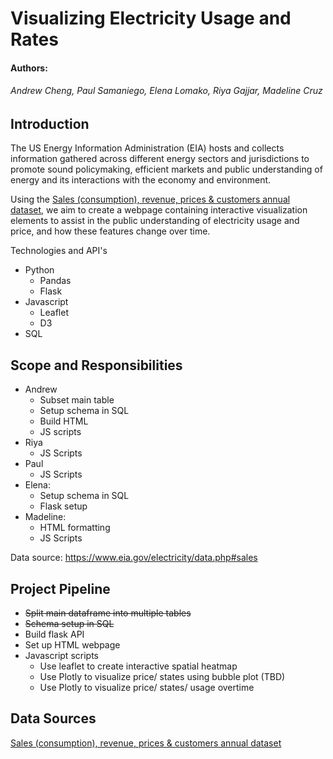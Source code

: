 # Visualizing Electricity Usage and Rates
#### Authors:
###### Andrew Cheng, Paul Samaniego, Elena Lomako, Riya Gajjar, Madeline Cruz

## Introduction
The US Energy Information Administration (EIA) hosts and collects information gathered across different energy sectors and jurisdictions to promote sound policymaking, efficient markets and public understanding of energy and its interactions with the economy and environment.

Using the [Sales (consumption), revenue, prices & customers annual dataset](https://www.eia.gov/electricity/data.php#sales), we aim to create a webpage containing interactive visualization elements to assist in the public understanding of electricity usage and price, and how these features change over time.

Technologies and API's
* Python 
  * Pandas
  * Flask
* Javascript
  * Leaflet
  * D3
* SQL

## Scope and Responsibilities
* Andrew
  *  Subset main table
  *  Setup schema in SQL
  *  Build HTML
  *  JS scripts
* Riya
  * JS Scripts
* Paul
  *  JS Scripts
* Elena:
  *  Setup schema in SQL
  *  Flask setup
* Madeline:
  *  HTML formatting
  *  JS Scripts

Data source: https://www.eia.gov/electricity/data.php#sales

## Project Pipeline
* ~~Split main dataframe into multiple tables~~
* ~~Schema setup in SQL~~
* Build flask API
* Set up HTML webpage
* Javascript scripts
  * Use leaflet to create interactive spatial heatmap
  * Use Plotly to visualize price/ states using bubble plot (TBD)
  * Use Plotly to visualize price/ states/ usage overtime

## Data Sources
[Sales (consumption), revenue, prices & customers annual dataset](https://www.eia.gov/electricity/data.php#sales)